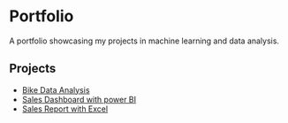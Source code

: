 # Portfolio
A portfolio showcasing my projects in machine learning and data analysis.

## Projects

- [Bike Data Analysis](./bike_rental_final_code.ipynb)
- [Sales Dashboard with power BI](./Sales_Dashboard)
- [Sales Report with Excel](./Excel_Project)


